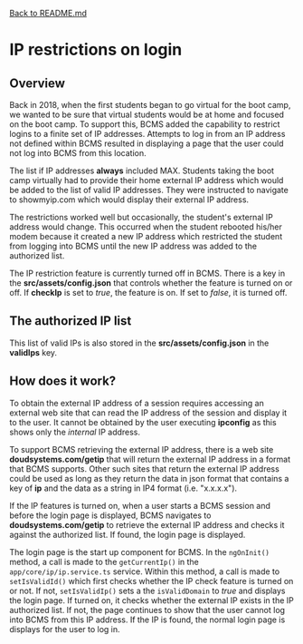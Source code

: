 [Back to README.md](README.md)

# IP restrictions on login

## Overview

Back in 2018, when the first students began to go virtual for the boot camp, we wanted to be sure that virtual students would be at home and focused on the boot camp. To support this, BCMS added the capability to restrict logins to a finite set of IP addresses. Attempts to log in from an IP address not defined within BCMS resulted in displaying a page that the user could not log into BCMS from this location.

The list if IP addresses **always** included MAX. Students taking the boot camp virtually had to provide their home external IP address which would be added to the list of valid IP addresses. They were instructed to navigate to showmyip.com which would display their external IP address.

The restrictions worked well but occasionally, the student's external IP address would change. This occurred when the student rebooted his/her modem because it created a new IP address which restricted the student from logging into BCMS until the new IP address was added to the authorized list.

The IP restriction feature is currently turned off in BCMS. There is a key in the **src/assets/config.json** that controls whether the feature is turned on or off. If  **checkIp** is set to *true*, the feature is on. If set to *false*, it is turned off.

## The authorized IP list

This list of valid IPs is also stored in the **src/assets/config.json** in the **validIps** key. 

## How does it work?

To obtain the external IP address of a session requires accessing an external web site that can read the IP address of the session and display it to the user. It cannot be obtained by the user executing **ipconfig** as this shows only the *internal* IP address.

To support BCMS retrieving the external IP address, there is a web site **doudsystems.com/getip** that will return the external IP address in a format that BCMS supports. Other such sites that return the external IP address could be used as long as they return the data in json format that contains a key of **ip** and the data as a string in IP4 format (i.e. "x.x.x.x").

If the IP features is turned on, when a user starts a BCMS session and before the login page is displayed, BCMS navigates to **doudsystems.com/getip** to retrieve the external IP address and checks it against the authorized list. If found, the login page is displayed.

The login page is the start up component for BCMS. In the `ngOnInit()` method, a call is made to the `getCurrentIp()` in the `app/core/ip/ip.service.ts` service. Within this method, a call is made to `setIsValidId()` which first checks whether the IP check feature is turned on or not. If not, `setIsValidIp()` sets a the `isValidDomain` to *true* and displays the login page. If turned on, it checks whether the external IP exists in the IP authorized list. If not, the page continues to show that the user cannot log into BCMS from this IP address. If the IP is found, the normal login page is displays for the user to log in.